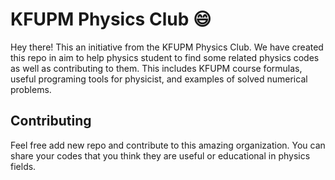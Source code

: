 # KFUPM Physics Club 😄

Hey there! This an initiative from the KFUPM Physics Club.
We have created this repo in aim to help physics student to find some
related physics codes as well as contributing to them. This includes KFUPM
course formulas, useful programing tools for physicist, and examples of
solved numerical problems.

## Contributing

Feel free add new repo and contribute to this amazing organization. You can share
your codes that you think they are useful or educational in physics fields.
